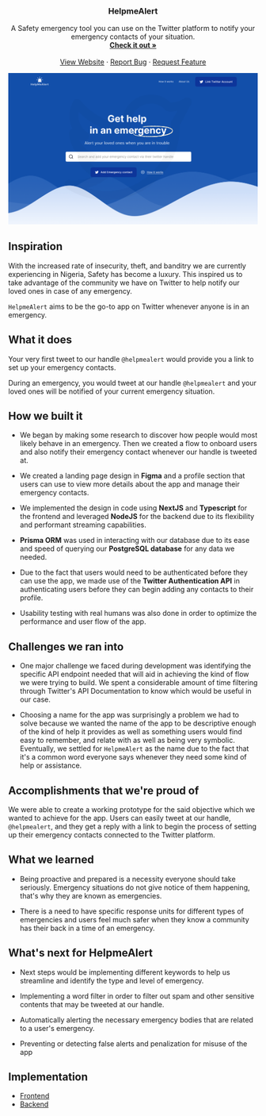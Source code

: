 
<p align="center">
  <h3 align="center">HelpmeAlert</h3>

  <p align="center">
   A Safety emergency tool you can use on the Twitter platform to notify your emergency contacts of your situation.
    <br />
    <a href="https://twitter.com/helpmealert"><strong>Check it out »</strong></a>
    <br />
    <br />
    <a href="https://helpmealert.vercel.app/">View Website</a>
    ·
    <a href="https://github.com/Young-Einstein10/helpmealert/issues">Report Bug</a>
    ·
    <a href="https://github.com/Young-Einstein10/helpmealert/issues">Request Feature</a>
  </p>
</p>

![Banner](./banner.png)

## Inspiration

With the increased rate of insecurity, theft, and banditry we are currently experiencing in Nigeria, Safety has become a luxury. This inspired us to take advantage of the community we have on Twitter to help notify our loved ones in case of any emergency.

`HelpmeAlert` aims to be the go-to app on Twitter whenever anyone is in an emergency.

## What it does

Your very first tweet to our handle `@helpmealert` would provide you a link to set up your emergency contacts.

During an emergency, you would tweet at our handle `@helpmealert` and your loved ones will be notified of your current emergency situation.

## How we built it

- We began by making some research to discover how people would most likely behave in an emergency. Then we created a flow to onboard users and also notify their emergency contact whenever our handle is tweeted at.

- We created a landing page design in **Figma** and a profile section that users can use to view more details about the app and manage their emergency contacts.

- We implemented the design in code using **NextJS** and **Typescript** for the frontend and leveraged **NodeJS** for the backend due to its flexibility and performant streaming capabilities.

- **Prisma ORM** was used in interacting with our database due to its ease and speed of querying our **PostgreSQL database** for any data we needed.

- Due to the fact that users would need to be authenticated before they can use the app, we made use of the **Twitter Authentication API** in authenticating users before they can begin adding any contacts to their profile.

- Usability testing with real humans was also done in order to optimize the performance and user flow of the app.

## Challenges we ran into

- One major challenge we faced during development was identifying the specific API endpoint needed that will aid in achieving the kind of flow we were trying to build. We spent a considerable amount of time filtering through Twitter's API Documentation to know which would be useful in our case.

- Choosing a name for the app was surprisingly a problem we had to solve because we wanted the name of the app to be descriptive enough of the kind of help it provides as well as something users would find easy to remember, and relate with as well as being very symbolic. Eventually, we settled for `HelpmeAlert` as the name due to the fact that it's a common word everyone says whenever they need some kind of help or assistance.

## Accomplishments that we're proud of

We were able to create a working prototype for the said objective which we wanted to achieve for the app. Users can easily tweet at our handle, `@helpmealert`, and they get a reply with a link to begin the process of setting up their emergency contacts connected to the Twitter platform.

## What we learned

- Being proactive and prepared is a necessity everyone should take seriously. Emergency situations do not give notice of them happening, that's why they are known as emergencies.

- There is a need to have specific response units for different types of emergencies and users feel much safer when they know a community has their back in a time of an emergency.

## What's next for HelpmeAlert

- Next steps would be implementing different keywords to help us streamline and identify the type and level of emergency.

- Implementing a word filter in order to filter out spam and other sensitive contents that may be tweeted at our handle.

- Automatically alerting the necessary emergency bodies that are related to a user's emergency.

- Preventing or detecting false alerts and penalization for misuse of the app

## Implementation

- [Frontend](./client)
- [Backend](./server)
